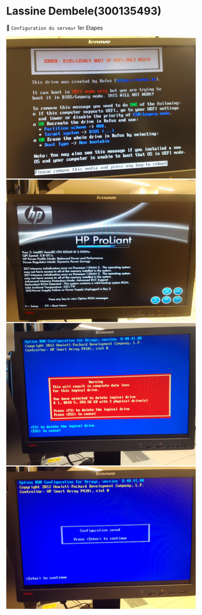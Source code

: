 # Lassine Dembele(300135493)

:pushpin: `Configuration du serveur` 1er Etapes

<img src=images/IMG_20230517_170811.jpg width='' height='' > </img>
<img src=images/IMG_20230517_195730.jpg width='' height='' > </img>
<img src=images/IMG_20230517_182410.jpg width='' height='' > </img>
<img src=images/IMG_20230517_182448.jpg width='' height='' > </img>
